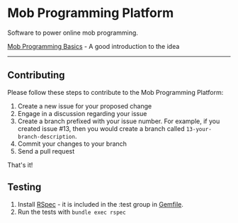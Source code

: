 Mob Programming Platform
========================

Software to power online mob programming.

[Mob Programming Basics](http://mobprogramming.org/mob-programming-basics/) -
A good introduction to the idea

---

## Contributing

Please follow these steps to contribute to the Mob Programming Platform:

1. Create a new issue for your proposed change
2. Engage in a discussion regarding your issue
3. Create a branch prefixed with your issue number. For example, if you created
   issue #13, then you would create a branch called `13-your-branch-description`.
4. Commit your changes to your branch
5. Send a pull request

That's it!

## Testing

1. Install [RSpec](http://rspec.info) - it is included in the :test group in
[Gemfile](Gemfile).
2. Run the tests with `bundle exec rspec`

